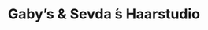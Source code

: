 ---
title: "Gaby’s & Sevda ́s Haarstudio"
url: /frankfurt-am-main/gabys-und-sevda-s-haarstudio/
shop: Friseur
---
